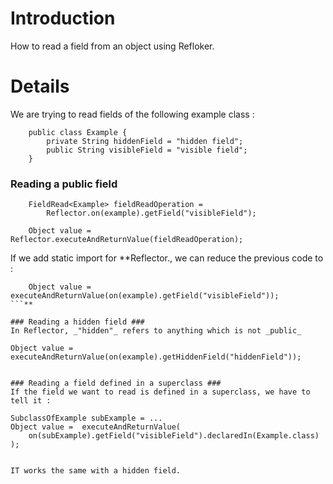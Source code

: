 # Introduction #

How to read a field from an object using Refloker.


# Details #

We are trying to read fields of the following example class :
```
	public class Example {
		private String hiddenField = "hidden field";
		public String visibleField = "visible field";
	}

```

### Reading a public field ###
```
	FieldRead<Example> fieldReadOperation = 
		Reflector.on(example).getField("visibleField");

	Object value = Reflector.executeAndReturnValue(fieldReadOperation);
```

If we add static import for **Reflector., we can reduce the previous code to :
```
	Object value = executeAndReturnValue(on(example).getField("visibleField"));
```**

### Reading a hidden field ###
In Reflector, _"hidden"_ refers to anything which is not _public_

```
	Object value = executeAndReturnValue(on(example).getHiddenField("hiddenField"));

```

### Reading a field defined in a superclass ###
If the field we want to read is defined in a superclass, we have to tell it :

```
	SubclassOfExample subExample = ... 
	Object value =  executeAndReturnValue(
		on(subExample).getField("visibleField").declaredIn(Example.class)
	);

```

IT works the same with a hidden field.